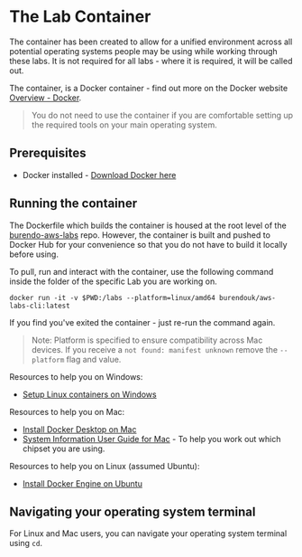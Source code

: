 # The Lab Container

The container has been created to allow for a unified environment across all potential operating systems people may be using while working through these labs.
It is not required for all labs - where it is required, it will be called out.

The container, is a Docker container - find out more on the Docker website [Overview - Docker](https://docs.docker.com/get-started/).

> You do not need to use the container if you are comfortable setting up the required tools on your main operating system.

## Prerequisites

- Docker installed - [Download Docker here](https://www.docker.com/products/docker-desktop/)

## Running the container

The Dockerfile which builds the container is housed at the root level of the [burendo-aws-labs](https://github.com/BurendoUK/burendo-aws-labs) repo.
However, the container is built and pushed to Docker Hub for your convenience so that you do not have to build it locally before using.

To pull, run and interact with the container, use the following command inside the folder of the specific Lab you are working on.
```
docker run -it -v $PWD:/labs --platform=linux/amd64 burendouk/aws-labs-cli:latest
```

If you find you've exited the container - just re-run the command again.

> Note: Platform is specified to ensure compatibility across Mac devices.
> If you receive a `not found: manifest unknown` remove the `--platform` flag and value.

Resources to help you on Windows:
- [Setup Linux containers on Windows](https://learn.microsoft.com/en-us/virtualization/windowscontainers/quick-start/quick-start-windows-10-linux)

Resources to help you on Mac:
- [Install Docker Desktop on Mac](https://docs.docker.com/desktop/install/mac-install/) 
- [System Information User Guide for Mac](https://support.apple.com/en-gb/guide/system-information/syspr35536/mac) - To help you work out which chipset you are using.

Resources to help you on Linux (assumed Ubuntu):
- [Install Docker Engine on Ubuntu](https://docs.docker.com/engine/install/ubuntu/)

## Navigating your operating system terminal
For Linux and Mac users, you can navigate your operating system terminal using
`cd`.


